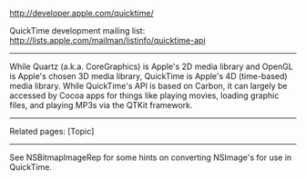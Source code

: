 

http://developer.apple.com/quicktime/

QuickTime development mailing list: http://lists.apple.com/mailman/listinfo/quicktime-api

----

While Quartz (a.k.a. CoreGraphics) is Apple's 2D media library and OpenGL is Apple's chosen 3D media library, QuickTime is Apple's 4D (time-based) media library. While QuickTime's API is based on Carbon, it can largely be accessed by Cocoa apps for things like playing movies, loading graphic files, and playing MP3s via the QTKit framework.

----

Related pages:
[Topic]

----

See NSBitmapImageRep for some hints on converting NSImage's for use in QuickTime.

